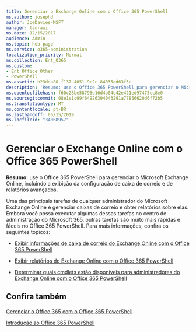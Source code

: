 ```yaml
---
title: Gerenciar o Exchange Online com o Office 365 PowerShell
ms.author: josephd
author: JoeDavies-MSFT
manager: laurawi
ms.date: 12/15/2017
audience: Admin
ms.topic: hub-page
ms.service: o365-administration
localization_priority: Normal
ms.collection: Ent_O365
ms.custom:
- Ent_Office_Other
- PowerShell
ms.assetid: b23dda88-f137-4051-9c2c-84035ad63f5e
description: 'Resumo: use o Office 365 PowerShell para gerenciar o Microsoft Exchange Online, incluindo a exibição da configuração de caixa de correio e de relatórios avançados.'
ms.openlocfilehash: f60c28be58796d16d4b04e42e421ed97475cc8e0
ms.sourcegitcommit: 08e1e1c09f64926394043291a77856620d6f72b5
ms.translationtype: MT
ms.contentlocale: pt-BR
ms.lasthandoff: 05/15/2019
ms.locfileid: "34068957"
---
```

# <a name="manage-exchange-online-with-office-365-powershell"></a>Gerenciar o Exchange Online com o Office 365 PowerShell

 **Resumo:** use o Office 365 PowerShell para gerenciar o Microsoft Exchange Online, incluindo a exibição da configuração de caixa de correio e de relatórios avançados.
  
Uma das principais tarefas de qualquer administrador do Microsoft Exchange Online é gerenciar caixas de correio e obter relatórios sobre elas. Embora você possa executar algumas dessas tarefas no centro de administração do Microsoft 365, outras tarefas são muito mais rápidas e fáceis no Office 365 PowerShell. Para mais informações, confira os seguintes tópicos:
  
- [Exibir informações de caixa de correio do Exchange Online com o Office 365 PowerShell](https://technet.microsoft.com/en-us/library/mt771881%28v=exchg.160%29.aspx)
    
- [Exibir relatórios do Exchange Online com o Office 365 PowerShell](https://technet.microsoft.com/en-us/library/mt771882%28v=exchg.160%29.aspx)
    
- [Determinar quais cmdlets estão disponíveis para administradores do Exchange Online com o Office 365 PowerShell](https://technet.microsoft.com/en-us/library/mt771883%28v=exchg.160%29.aspx)
    
## <a name="see-also"></a>Confira também

#### 

[Gerenciar o Office 365 com o Office 365 PowerShell](manage-office-365-with-office-365-powershell.md)
  
[Introdução ao Office 365 PowerShell](getting-started-with-office-365-powershell.md)

